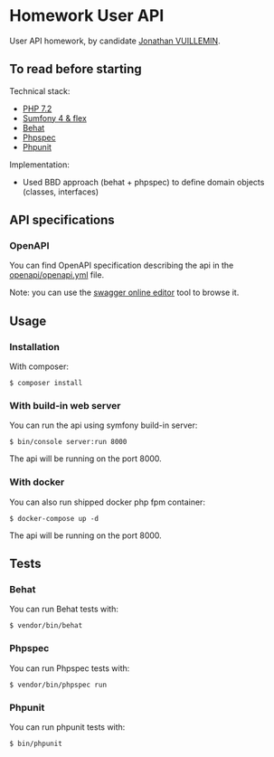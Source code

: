 # Homework User API

User API homework, by candidate [Jonathan VUILLEMIN](mailto:ekkinox@gmail.com).

## To read before starting

Technical stack:
- [PHP 7.2](http://php.net/supported-versions.php)
- [Sumfony 4 & flex](https://symfony.com/)
- [Behat](http://behat.org/en/latest/)
- [Phpspec](http://www.phpspec.net/en/stable/)
- [Phpunit](https://phpunit.de/)

Implementation:
- Used BBD approach (behat + phpspec) to define domain objects (classes, interfaces)

## API specifications

### OpenAPI

You can find OpenAPI specification describing the api in the [openapi/openapi.yml](openapi/openapi.yml) file.

Note: you can use the [swagger online editor](https://editor.swagger.io) tool to browse it.

## Usage

### Installation

With composer:
```
$ composer install
```

### With build-in web server

You can run the api using symfony build-in server:
```
$ bin/console server:run 8000
```
The api will be running on the port 8000.

### With docker

You can also run shipped docker php fpm container:
```
$ docker-compose up -d
```
The api will be running on the port 8000.

## Tests

### Behat

You can run Behat tests with:
```
$ vendor/bin/behat
```

### Phpspec

You can run Phpspec tests with:
```
$ vendor/bin/phpspec run
```

### Phpunit

You can run phpunit tests with:
```
$ bin/phpunit
```